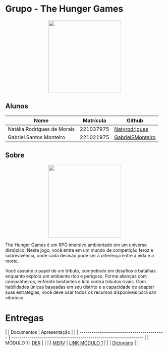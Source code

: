 # Grupo - The Hunger Games

<div align="center">

<div align="center"><img src= "https://vgboxart.com/resources/logo/2407_the-hunger-games-prev.png" height="230" width="auto"/></div>

</div>

## Alunos

| Nome                             | Matrícula | Github                                         |
| -------------------------------- | --------- | ---------------------------------------------- |
| Natália Rodrigues de Morais      | 221037975 | [Natyrodrigues](https://github.com/Natyrodrigues) |
| Gabriel Santos Monteiro          | 221021975 | [GabrielSMonteiro](https://github.com/GabrielSMonteiro) |


## Sobre

<div align="center"><img src= "https://giffiles.alphacoders.com/923/9238.gif" height="230" width="auto"/></div>

The Hunger Games é um RPG imersivo ambientado em um universo distópico. Neste jogo, você entra em um mundo de competição feroz e sobrevivência, onde cada decisão pode ser a diferença entre a vida e a morte.

Você assume o papel de um tributo, competindo em desafios e batalhas enquanto explora um ambiente rico e perigoso. Forme alianças com companheiros, enfrente bestantes e lute contra tributos rivais. Com habilidades únicas baseadas em seu distrito e a capacidade de adaptar suas estratégias, você deve usar todos os recursos disponíveis para sair vitorioso.


# Entregas
|           |  Documentos                                |  Apresentação                                                     |
|           | ------------------------------------------ | ----------------------------------------------------------------- |
| MÓDULO 1  | [DER](docs/modulo_01/DER.md)               |                                                                   |
|           | [MERV](docs/modulo_01/MERV.md)             | [LINK MÓDULO 1](https://youtu.be/5YzNXej9BE8?si=OnlFL7Rn5b7EIj5Y) |
|           | [Dicionário](docs/modulo_01/dicionario.md) |                                                                   |


